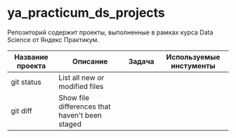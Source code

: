 # ya_practicum_ds_projects
Репозиторий содержит проекты, выполненные в рамках курса Data Science  от Яндекс Практикум.

| Название проекта | Описание | Задача  | Используемые инстументы |
| --- | --- |--- | --- |
| git status | List all new or modified files |
| git diff | Show file differences that haven't been staged |

